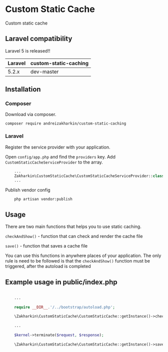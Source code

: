 # Custom Static Cache


Custom static cache


## Laravel compatibility

Laravel 5 is released!!

 Laravel   | custom-static-caching
:----------|:----------
 5.2.x     | dev-master

## Installation

### Composer

Download via composer.

    composer require andreizakharkin/custom-static-caching

### Laravel

Register the service provider with your application.

Open `config/app.php` and find the `providers` key. Add `CustomStaticCacheServiceProvider` to the array.

```php
	...
	Zakharkin\CustomStaticCache\CustomStaticCacheServiceProvider::class,
	...
```

Publish vendor config

```text
	php artisan vendor:publish
```

## Usage

There are two main functions that helps you to use static caching.

`checkAndShow()` - function that can check and render the cache file

`save()` - function that saves a cache file

You can use this functions in anywhere places of your application. The only rule is need to be followed is that the `checkAndShow()` function must be triggered, after the autoload is completed

## Example usage in public/index.php

```php

	...
	
	require __DIR__.'/../bootstrap/autoload.php';
	
	\Zakharkin\CustomStaticCache\CustomStaticCache::getInstance()->checkAndShow();
	
	...
	
	$kernel->terminate($request, $response);
	
	\Zakharkin\CustomStaticCache\CustomStaticCache::getInstance()->save();

```
